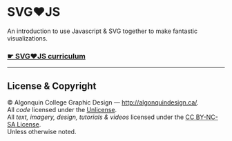 # SVG❤JS

An introduction to use Javascript & SVG together to make fantastic visualizations.

### [☛ SVG❤JS curriculum](https://learn-the-web.algonquindesign.ca/workshops/svg-heart-js/)

---

## License & Copyright

© Algonquin College Graphic Design — <http://algonquindesign.ca/>.<br>
All *code* licensed under the [Unlicense](UNLICENSE).<br>
All *text, imagery, design, tutorials & videos* licensed under the [CC BY-NC-SA License](http://creativecommons.org/licenses/by-nc-sa/4.0/).<br>
Unless otherwise noted.
